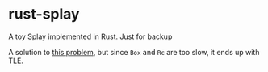 # rust-splay
A toy Splay implemented in Rust. Just for backup

A solution to [this problem](https://www.luogu.com.cn/problem/P3369), but since `Box` and `Rc` are too slow, it ends up with TLE.
